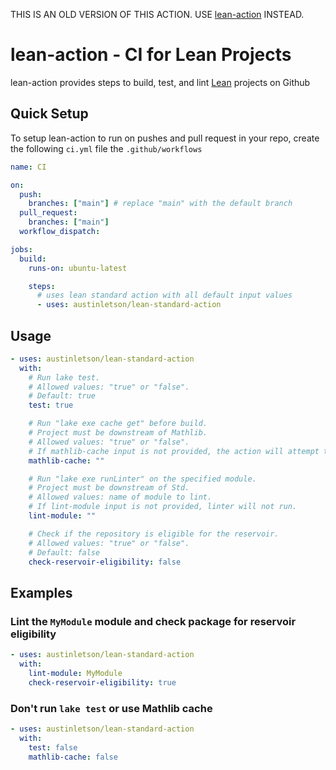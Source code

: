 THIS IS AN OLD VERSION OF THIS ACTION. USE [lean-action](https://github.com/leanprover/lean-action) INSTEAD.

# lean-action - CI for Lean Projects

lean-action provides steps to build, test, and lint [Lean](https://github.com/leanprover/lean4) projects on Github

## Quick Setup

To setup lean-action to run on pushes and pull request in your repo, create the following `ci.yml` file the `.github/workflows`

```yml
name: CI

on:
  push:
    branches: ["main"] # replace "main" with the default branch
  pull_request:
    branches: ["main"]
  workflow_dispatch:

jobs:
  build:
    runs-on: ubuntu-latest

    steps:
      # uses lean standard action with all default input values
      - uses: austinletson/lean-standard-action
```

## Usage

```yaml
- uses: austinletson/lean-standard-action
  with:
    # Run lake test.
    # Allowed values: "true" or "false".
    # Default: true
    test: true

    # Run "lake exe cache get" before build.
    # Project must be downstream of Mathlib.
    # Allowed values: "true" or "false".
    # If mathlib-cache input is not provided, the action will attempt to automatically detect if the project is downstream of Mathlib.
    mathlib-cache: ""

    # Run "lake exe runLinter" on the specified module.
    # Project must be downstream of Std.
    # Allowed values: name of module to lint.
    # If lint-module input is not provided, linter will not run.
    lint-module: ""

    # Check if the repository is eligible for the reservoir.
    # Allowed values: "true" or "false".
    # Default: false
    check-reservoir-eligibility: false
```

## Examples

### Lint the `MyModule` module and check package for reservoir eligibility

```yaml
- uses: austinletson/lean-standard-action
  with:
    lint-module: MyModule
    check-reservoir-eligibility: true
```

### Don't run `lake test` or use Mathlib cache

```yaml
- uses: austinletson/lean-standard-action
  with:
    test: false
    mathlib-cache: false
```

